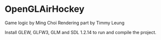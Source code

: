 # OpenGLAirHockey
Game logic by Ming Choi
Rendering part by Timmy Leung

Install GLEW, GLFW3, GLM and SDL 1.2.14 to run and compile the project.
